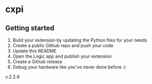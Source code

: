 
# cxpi
  
## Getting started

1. Build your extension by updating the Python files for your needs
2. Create a public Github repo and push your code 
3. Update this README
4. Open the Logic app and publish your extension
5. Create a Github release
6. Debug your hardware like you've never done before :)


v.2.2.9
